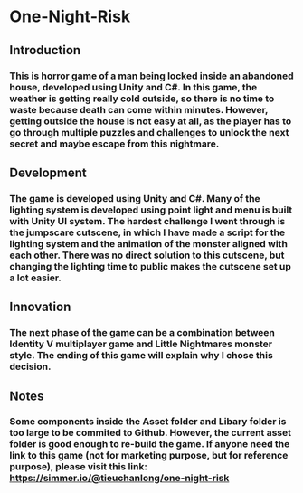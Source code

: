 # One-Night-Risk

## Introduction
### This is horror game of a man being locked inside an abandoned house, developed using Unity and C#. In this game, the weather is getting really cold outside, so there is no time to waste because death can come within minutes. However, getting outside the house is not easy at all, as the player has to go through multiple puzzles and challenges to unlock the next secret and maybe escape from this nightmare.

## Development
### The game is developed using Unity and C#. Many of the lighting system is developed using point light and menu is built with Unity UI system. The hardest challenge I went through is the jumpscare cutscene, in which I have made a script for the lighting system and the animation of the monster aligned with each other. There was no direct solution to this cutscene, but changing the lighting time to public makes the cutscene set up a lot easier.

## Innovation
### The next phase of the game can be a combination between Identity V multiplayer game and Little Nightmares monster style. The ending of this game will explain why I chose this decision.

## Notes
### Some components inside the Asset folder and Libary folder is too large to be commited to Github. However, the current asset folder is good enough to re-build the game. If anyone need the link to this game (not for marketing purpose, but for reference purpose), please visit this link: https://simmer.io/@tieuchanlong/one-night-risk
